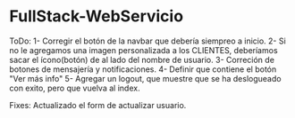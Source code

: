# FullStack-WebServicio
ToDo:
1- Corregir el botón de la navbar que debería siempreo a inicio.
2- Si no le agregamos una imagen personalizada a los CLIENTES, deberíamos sacar el ícono(botón) de al lado del nombre de usuario.
3- Correción de botones de mensajería y notificaciones.
4- Definir que contiene el botón "Ver más info"
5- Agregar un logout, que muestre que se ha deslogueado con exito, pero que vuelva al index.


Fixes:
Actualizado el form de actualizar usuario.
